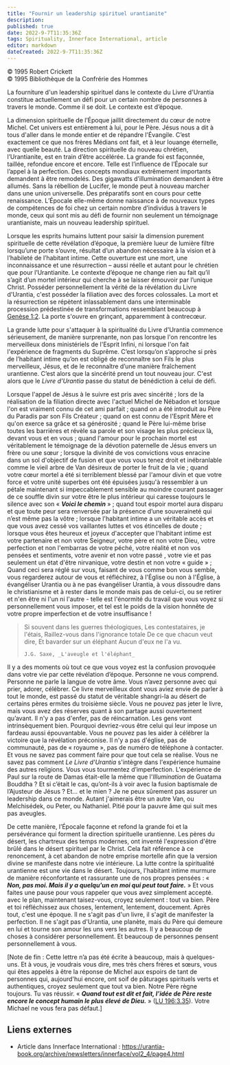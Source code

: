 ```yaml
---
title: "Fournir un leadership spirituel urantianite"
description: 
published: true
date: 2022-9-7T11:35:36Z
tags: Spirituality, Innerface International, article
editor: markdown
dateCreated: 2022-9-7T11:35:36Z
---
```


<p class="v-card v-sheet theme--light gray lighten-3 px-2">© 1995 Robert Crickett<br>© 1995 Bibliothèque de la Confrérie des Hommes</p>


La fourniture d'un leadership spirituel dans le contexte du Livre d'Urantia constitue actuellement un défi pour un certain nombre de personnes à travers le monde. Comme il se doit. Le contexte est d’époque.

La dimension spirituelle de l’Époque jaillit directement du cœur de notre Michel. Cet univers est entièrement à lui, pour le Père. Jésus nous a dit à tous d'aller dans le monde entier et de répandre l'Évangile. C’est exactement ce que nos frères Médians ont fait, et à leur louange éternelle, avec quelle beauté. La direction spirituelle du nouveau chrétien, l’Urantianite, est en train d’être accélérée. La grande foi est façonnée, taillée, refondue encore et encore. Telle est l’influence de l’Épocale sur l’appel à la perfection. Des concepts mondiaux extrêmement importants demandent à être remodelés. Des gigawatts d’illumination demandent à être allumés. Sans la rébellion de Lucifer, le monde peut à nouveau marcher dans une union universelle. Des préparatifs sont en cours pour cette renaissance. L’Épocale elle-même donne naissance à de nouveaux types de compétences de foi chez un certain nombre d’individus à travers le monde, ceux qui sont mis au défi de fournir non seulement un témoignage urantianiste, mais un nouveau leadership spirituel.

Lorsque les esprits humains luttent pour saisir la dimension purement spirituelle de cette révélation d’époque, la première lueur de lumière filtre lorsqu’une porte s’ouvre, résultat d’un abandon nécessaire à la vision et à l’habileté de l’habitant intime. Cette ouverture est une mort, une inconnaissance et une résurrection – aussi réelle et autant pour le chrétien que pour l’Urantianite. Le contexte d’époque ne change rien au fait qu’il s’agit d’un mortel intérieur qui cherche à se laisser émouvoir par l’unique Christ. Posséder personnellement la vérité de la révélation du Livre d'Urantia, c'est posséder la filiation avec des forces colossales. La mort et la résurrection se répètent inlassablement dans une interminable procession prédestinée de transformations ressemblant beaucoup à [Genèse 1:2](/fr/Bible/Genesis/1#v2). La porte s'ouvre en grinçant, apparemment à contrecœur.

La grande lutte pour s'attaquer à la spiritualité du Livre d'Urantia commence sérieusement, de manière surprenante, non pas lorsque l'on rencontre les merveilleux dons ministériels de l'Esprit Infini, ni lorsque l'on fait l'expérience de fragments du Suprême. C’est lorsqu’on s’approche si près de l’habitant intime qu’on est obligé de reconnaître son Fils le plus merveilleux, Jésus, et de le reconnaître d’une manière fraîchement urantienne. C’est alors que la sincérité prend un tout nouveau jour. C'est alors que le _Livre d'Urantia_ passe du statut de bénédiction à celui de défi.

Lorsque l'appel de Jésus à le suivre est pris avec sincérité ; lors de la réalisation de la filiation directe avec l'actuel Michel de Nébadon et lorsque l'on est vraiment connu de cet ami parfait ; quand on a été introduit au Père du Paradis par son Fils Créateur ; quand on est connu de l'Esprit Mère et qu'on exerce sa grâce et sa générosité ; quand le Père lui-même brise toutes les barrières et révèle sa parole et son visage les plus précieux là, devant vous et en vous ; quand l'amour pour le prochain mortel est véritablement le témoignage de la dévotion paternelle de Jésus envers un frère ou une sœur ; lorsque la divinité de vos convictions vous enracine dans un sol d'objectif de fusion et que vous vous tenez droit et inébranlable comme le vieil arbre de Van désireux de porter le fruit de la vie ; quand votre cœur mortel a été si terriblement blessé par l'amour divin et que votre force et votre unité superbes ont été épuisées jusqu'à ressembler à un pétale maintenant si impeccablement sensible au moindre courant passager de ce souffle divin sur votre être le plus intérieur qui caresse toujours le silence avec son « ***Voici le chemin*** » ; quand tout espoir mortel aura disparu et que toute peur sera renversée par la présence d’une souveraineté qui n’est même pas la vôtre ; lorsque l'habitant intime a un véritable accès et que vous avez cessé vos vaillantes luttes et vos étincelles de doute ; lorsque vous êtes heureux et joyeux d'accepter que l'habitant intime est votre partenaire et non votre Seigneur, votre père et non votre Dieu, votre perfection et non l'embarras de votre péché, votre réalité et non vos pensées et sentiments, votre avenir et non votre passé , votre vie et pas seulement un état d'être nirvanique, votre destin et non votre « guide » ; Quand ceci sera réglé sur vous, faisant de vous comme bon vous semble, vous regarderez autour de vous et réfléchirez, à l'Église ou non à l'Église, à évangéliser Urantia ou à ne pas évangéliser Urantia, à vous dissoudre dans le christianisme et à rester dans le monde mais pas de celui-ci, ou se retirer et n'en être ni l'un ni l'autre - telle est l'énormité du travail que vous voyez si personnellement vous imposer, et tel est le poids de la vision honnête de votre propre imperfection et de votre insuffisance !

> Si souvent dans les guerres théologiques,
> Les contestataires, je l'étais,
> Raillez-vous dans l'ignorance totale
> De ce que chacun veut dire,
> Et bavarder sur un éléphant
> Aucun d'eux ne l'a vu.
>
>     J.G. Saxe, _L'aveugle et l'éléphant_

Il y a des moments où tout ce que vous voyez est la confusion provoquée dans votre vie par cette révélation d’époque. Personne ne vous comprend. Personne ne parle la langue de votre âme. Vous n’avez personne avec qui prier, adorer, célébrer. Ce livre merveilleux dont vous aviez envie de parler à tout le monde, est passé du statut de véritable shangri-la au désert de certains pères ermites du troisième siècle. Vous ne pouvez pas jeter le livre, mais vous avez des réserves quant à son partage aussi ouvertement qu’avant. Il n'y a pas d'enfer, pas de réincarnation. Les gens vont intrinsèquement bien. Pourquoi devriez-vous être celui qui leur impose un fardeau aussi épouvantable. Vous ne pouvez pas les aider à célébrer la victoire que la révélation préconise. Il n'y a pas d'église, pas de communauté, pas de « royaume », pas de numéro de téléphone à contacter. Et vous ne savez pas comment faire pour que tout cela se réalise. Vous ne savez pas comment _Le Livre d'Urantia_ s'intègre dans l'expérience humaine des autres religions. Vous vous tourmentez d’imperfection. L'expérience de Paul sur la route de Damas était-elle la même que l'_Illumination_ de Guatama Bouddha ? Et si c’était le cas, qu’ont-ils à voir avec la fusion baptismale de l’Ajusteur de Jésus ? Et... et le mien ? Je ne peux sûrement pas assurer un leadership dans ce monde. Autant j'aimerais être un autre Van, ou Melchisédek, ou Peter, ou Nathaniel. Pitié pour la pauvre âme qui suit mes pas aveugles.

De cette manière, l’Épocale façonne et refond la grande foi et la persévérance qui forment la direction spirituelle urantienne. Les pères du désert, les chartreux des temps modernes, ont inventé l'expression d'être brûlé dans le désert spirituel par le Christ. Cela fait référence à ce renoncement, à cet abandon de notre emprise mortelle afin que la version divine se manifeste dans notre vie intérieure. La lutte contre la spiritualité urantienne est une vie dans le désert. Toujours, l'habitant intime murmure de manière réconfortante et rassurante une de nos propres pensées : « ***Non, pas moi. Mais il y a quelqu'un en moi qui peut tout faire.*** » Et vous faites une pause pour vous rappeler que vous avez simplement accepté. avec le plan, maintenant taisez-vous, croyez seulement : tout va bien. Père et toi réfléchissez aux choses, lentement, lentement, doucement. Après tout, c'est une époque. Il ne s'agit pas d'un livre, il s'agit de manifester la perfection. Il ne s'agit pas d'Urantia, une planète, mais du Père qui demeure en lui et tourne son amour les uns vers les autres. Il y a beaucoup de choses à considérer personnellement. Et beaucoup de personnes pensent personnellement à vous.

[Note de fin : Cette lettre n’a pas été écrite à beaucoup, mais à quelques-uns. Et à vous, je voudrais vous dire, mes très chers frères et sœurs, vous qui êtes appelés à être la réponse de Michel aux espoirs de tant de personnes qui, aujourd'hui encore, ont soif de pâturages spirituels verts et authentiques, croyez seulement que tout va bien. Notre Père règne toujours. Tu vas réussir. « ***Quand tout est dit et fait, l’idée de Père reste encore le concept humain le plus élevé de Dieu.*** » ([LU 196:3.35](/fr/The_Urantia_Book/196#p3_35)). Votre Michael ne vous fera pas défaut.]

## Liens externes

- Article dans Innerface International : https://urantia-book.org/archive/newsletters/innerface/vol2_4/page4.html




